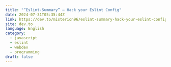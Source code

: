 ```yaml
---
title: "“Eslint-Summary” — Hack your Eslint Config"
date: 2024-07-31T05:35:44Z
link: https://dev.to/misterion96/eslint-summary-hack-your-eslint-config-2bc2?utm_medium=RSS&utm_source=news.12bit.vn
site: dev.to
language: English
category:
  - javascript
  - eslint
  - webdev
  - programming
draft: false
---
```

